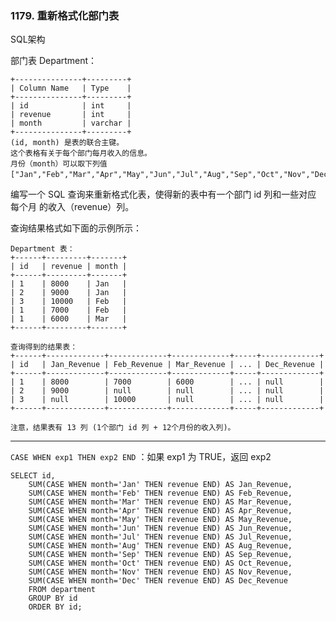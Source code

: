 ### 1179. 重新格式化部门表

SQL架构

部门表 Department：

    +---------------+---------+
    | Column Name   | Type    |
    +---------------+---------+
    | id            | int     |
    | revenue       | int     |
    | month         | varchar |
    +---------------+---------+
    (id, month) 是表的联合主键。
    这个表格有关于每个部门每月收入的信息。
    月份（month）可以取下列值 ["Jan","Feb","Mar","Apr","May","Jun","Jul","Aug","Sep","Oct","Nov","Dec"]。
 
编写一个 SQL 查询来重新格式化表，使得新的表中有一个部门 id 列和一些对应 每个月 的收入（revenue）列。

查询结果格式如下面的示例所示：

    Department 表：
    +------+---------+-------+
    | id   | revenue | month |
    +------+---------+-------+
    | 1    | 8000    | Jan   |
    | 2    | 9000    | Jan   |
    | 3    | 10000   | Feb   |
    | 1    | 7000    | Feb   |
    | 1    | 6000    | Mar   |
    +------+---------+-------+
    
    查询得到的结果表：
    +------+-------------+-------------+-------------+-----+-------------+
    | id   | Jan_Revenue | Feb_Revenue | Mar_Revenue | ... | Dec_Revenue |
    +------+-------------+-------------+-------------+-----+-------------+
    | 1    | 8000        | 7000        | 6000        | ... | null        |
    | 2    | 9000        | null        | null        | ... | null        |
    | 3    | null        | 10000       | null        | ... | null        |
    +------+-------------+-------------+-------------+-----+-------------+
    
    注意，结果表有 13 列 (1个部门 id 列 + 12个月份的收入列)。

***
``CASE WHEN exp1 THEN exp2 END`` ：如果 exp1 为 TRUE，返回 exp2
```
SELECT id, 
    SUM(CASE WHEN month='Jan' THEN revenue END) AS Jan_Revenue,
    SUM(CASE WHEN month='Feb' THEN revenue END) AS Feb_Revenue,
    SUM(CASE WHEN month='Mar' THEN revenue END) AS Mar_Revenue,
    SUM(CASE WHEN month='Apr' THEN revenue END) AS Apr_Revenue,
    SUM(CASE WHEN month='May' THEN revenue END) AS May_Revenue,
    SUM(CASE WHEN month='Jun' THEN revenue END) AS Jun_Revenue,
    SUM(CASE WHEN month='Jul' THEN revenue END) AS Jul_Revenue,
    SUM(CASE WHEN month='Aug' THEN revenue END) AS Aug_Revenue,
    SUM(CASE WHEN month='Sep' THEN revenue END) AS Sep_Revenue,
    SUM(CASE WHEN month='Oct' THEN revenue END) AS Oct_Revenue,
    SUM(CASE WHEN month='Nov' THEN revenue END) AS Nov_Revenue,
    SUM(CASE WHEN month='Dec' THEN revenue END) AS Dec_Revenue
    FROM department
    GROUP BY id
    ORDER BY id;
```
